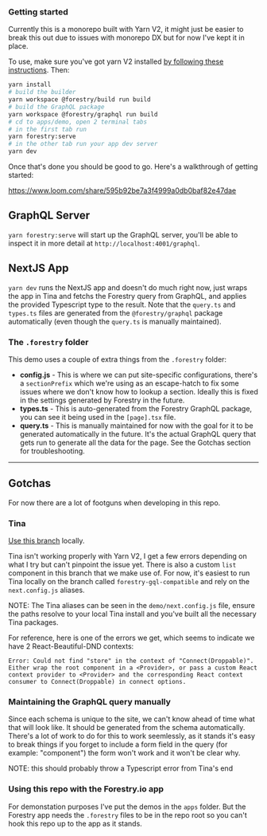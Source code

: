 ### Getting started

Currently this is a monorepo built with Yarn V2, it might just be easier to break this out due to issues with monorepo DX but for now I've kept it in place.

To use, make sure you've got yarn V2 installed [by following these instructions](https://yarnpkg.com/getting-started/install). Then:

```sh
yarn install
# build the builder
yarn workspace @forestry/build run build
# build the GraphQL package
yarn workspace @forestry/graphql run build
# cd to apps/demo, open 2 terminal tabs
# in the first tab run
yarn forestry:serve
# in the other tab run your app dev server
yarn dev
```

Once that's done you should be good to go. Here's a walkthrough of getting started:

https://www.loom.com/share/595b92be7a3f4999a0db0baf82e47dae

## GraphQL Server

`yarn forestry:serve` will start up the GraphQL server, you'll be able to inspect it in more detail at `http://localhost:4001/graphql`.

## NextJS App

`yarn dev` runs the NextJS app and doesn't do much right now, just wraps the app in Tina and fetchs the Forestry query from GraphQL, and applies the provided Typescript type to the result. Note that the `query.ts` and `types.ts` files are generated from the `@forestry/graphql` package automatically (even though the `query.ts` is manually maintained).

### The `.forestry` folder

This demo uses a couple of extra things from the `.forestry` folder:

- **config.js** - This is where we can put site-specific configurations, there's a `sectionPrefix` which we're using as an escape-hatch to fix some issues where we don't know how to lookup a section. Ideally this is fixed in the settings generated by Forestry in the future.
- **types.ts** - This is auto-generated from the Forestry GraphQL package, you can see it being used in the `[page].tsx` file.
- **query.ts** - This is manually maintained for now with the goal for it to be generated automatically in the future. It's the actual GraphQL query that gets run to generate all the data for the page. See the Gotchas section for troubleshooting.

---

## Gotchas

For now there are a lot of footguns when developing in this repo.

### Tina

[Use this branch](https://github.com/tinacms/tinacms/tree/forestry-gql-compatible) locally.

Tina isn't working properly with Yarn V2, I get a few errors depending on what I try but can't pinpoint the issue yet. There is also a custom `list` component in this branch that we make use of. For now, it's easiest to run Tina locally on the branch called `forestry-gql-compatible` and rely on the `next.config.js` aliases.

NOTE: The Tina aliases can be seen in the `demo/next.config.js` file, ensure the paths resolve to your local Tina install and you've built all the necessary Tina packages.

For reference, here is one of the errors we get, which seems to indicate we have 2 React-Beautiful-DND contexts:

```
Error: Could not find "store" in the context of "Connect(Droppable)". Either wrap the root component in a <Provider>, or pass a custom React context provider to <Provider> and the corresponding React context consumer to Connect(Droppable) in connect options.
```

### Maintaining the GraphQL query manually

Since each schema is unique to the site, we can't know ahead of time what that will look like. It should be generated from the schema automatically. There's a lot of work to do for this to work seemlessly, as it stands it's easy to break things if you forget to include a form field in the query (for example: "component") the form won't work and it won't be clear why.

NOTE: this should probably throw a Typescript error from Tina's end

### Using this repo with the Forestry.io app

For demonstation purposes I've put the demos in the `apps` folder. But the Forestry app needs the `.forestry` files to be in the repo root so you can't hook this repo up to the app as it stands.
